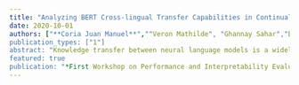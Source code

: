 ```yaml
---
title: "Analyzing BERT Cross-lingual Transfer Capabilities in Continual Sequence Labeling"
date: 2020-10-01
authors: ["**Coria Juan Manuel**",""Veron Mathilde", "Ghannay Sahar","Bernard Guillaume","Bredin Hervé", "Galibert Olivier","Rosset Sophie"]
publication_types: ["1"]
abstract: "Knowledge transfer between neural language models is a widely used technique that has proven to improve performance in a multitude of natural language tasks, in particular with the recent rise of large pre-trained language models like BERT. Similarly, high crosslingual transfer has been shown to occur in multilingual language models. Hence, it is of great importance to better understand this phenomenon as well as its limits. While most studies about cross-lingual transfer focus on training on independent and identically distributed (i.e. i.i.d.) samples, in this paper we study cross-lingual transfer in a continual learning setting on two sequence labeling tasks: slotfilling and named entity recognition. We investigate this by training multilingual BERT on sequences of 9 languages, one language at a time, on the MultiATIS++ and MultiCoNER corpora. Our first findings are that forward transfer between languages is retained although forgetting is present. Additional experiments show that lost performance can be recovered with as little as a single training epoch even if forgetting was high, which can be explained by a progressive shift of model parameters towards a better multilingual initialization. We also find that commonly used metrics might be insufficient to assess continual learning performance."
featured: true
publication: "*First Workshop on Performance and Interpretability Evaluations of Multimodal, Multipurpose, Massive-Scale Models*"
---
```




